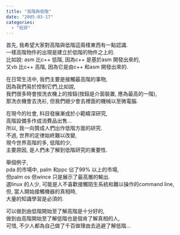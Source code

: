 ```yaml
---
title: "高階與低階"
date: "2005-03-17"
categories: 
  - "短評"
---
```


首先, 我希望大家對高階與低階這兩樣東西有一點認識.  
一樣高階物件的出現是建立於低階的物件之上的.  
比如說: asm 比c++ 低階, 因為c++ 是基於asm 開發出來的,  
又vb 比c++ 高階, 因為它是由c++ 和asm 開發出來的.

在日常生活中, 我們主要是接觸最高階的事物,  
因為我們易於控制它們,比如說,  
我們很多時會按洗衣機上的按鈕(按鈕是介面裝置, 應為最高的一階),  
那洗衣機會去洗衫, 但我們絕少會去裡面的機械以至微電腦.

在現今的社會, 科目發展漸成於小範疇深研究,  
高階設備多作成消費品出售...  
所以, 我一向贊成人們出作低階方面的研究.  
不過, 世界的定律始終難以改變,  
現今世界高階的多, 低階的少,  
主要原因, 是人們未了解到低階研究的重要性.

舉個例子,  
pda 的市場中, palm 和ppc 佔了99% 以上的市場,  
但palm os 但wince 只是展示了最高層的輸出.  
選linux 的人少, 可能是人不喜歡接觸陌生系統和難以操作的command line,  
但, 當人開始接觸機器的真相時,  
大量的知識學習是必須的.

可以做到由低階開始至了解高階是十分好的,  
做到由高階開始至了解低階也是個肯了解真相的人,  
可惜, 不少人都為自己做了千百做理由去逃避了解低階...
